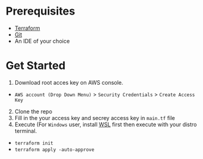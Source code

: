 # Prerequisites
- [Terraform](https://developer.hashicorp.com/terraform/downloads)
- [Git](https://git-scm.com/downloads)
- An IDE of your choice

# Get Started
1. Download root acces key on AWS console.
  - `AWS account (Drop Down Menu)` > `Security Credentials` > `Create Access Key`
2. Clone the repo
3. Fill in the your access key and secrey access key in `main.tf` file
4. Execute (For `Windows` user, install [WSL](https://learn.microsoft.com/en-us/windows/wsl/install) first then execute with your distro terminal.
  - `terraform init`
  - `terraform apply -auto-approve`
